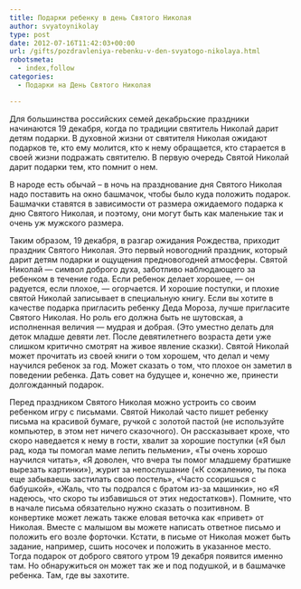 ```yaml
---
title: Подарки ребенку в день Святого Николая
author: svyatoynikolay
type: post
date: 2012-07-16T11:42:03+00:00
url: /gifts/pozdravleniya-rebenku-v-den-svyatogo-nikolaya.html
robotsmeta:
  - index,follow
categories:
  - Подарки на День Святого Николая

---
```

Для большинства российских семей декабрьские праздники начинаются 19 декабря, когда по традиции святитель Николай дарит детям подарки. <!--more-->В духовной жизни от святителя Николая ожидают подарков те, кто ему молится, кто к нему обращается, кто старается в своей жизни подражать святителю. В первую очередь Святой Николай дарит подарки тем, кто помнит о нем.

В народе есть обычай – в ночь на празднование дня Святого Николая надо поставить на окно башмачок, чтобы было куда положить подарок. Башмачки ставятся в зависимости от размера ожидаемого подарка к дню Святого Николая, и поэтому, они могут быть как маленькие так и очень уж мужского размера.

Таким образом, 19 декабря, в разгар ожидания Рождества, приходит праздник Святого Николая. Это первый новогодний праздник, который дарит детям подарки и ощущения предновогодней атмосферы. Святой Николай — символ доброго духа, заботливо наблюдающего за ребенком в течение года. Если ребенок делает хорошее, — он радуется, если плохое, — огорчается. И хорошие поступки, и плохие святой Николай записывает в специальную книгу. Если вы хотите в качестве подарка пригласить ребенку Деда Мороза, лучше пригласите Святого Николая. Но роль его должна быть не шутовская, а исполненная величия — мудрая и добрая. (Это уместно делать для деток младше девяти лет. После девятилетнего возраста дети уже слишком критично смотрят на живое явление сказки). Святой Николай может прочитать из своей книги о том хорошем, что делал и чему научился ребенок за год. Может сказать о том, что плохое он заметил в поведении ребенка. Дать совет на будущее и, конечно же, принести долгожданный подарок.

Перед праздником Святого Николая можно устроить со своим ребенком игру с письмами. Святой Николай часто пишет ребенку письма на красивой бумаге, ручкой с золотой пастой (не используйте компьютер, в этом нет ничего сказочного). Он рассказывает крохе, что скоро наведается к нему в гости, хвалит за хорошие поступки («Я был рад, кода ты помогал маме лепить пельмени», «Ты очень хорошо научился читать», «Я доволен, что вчера ты помог младшему братишке вырезать картинки»), журит за непослушание («К сожалению, ты пока еще забываешь застилать свою постель», «Часто ссоришься с бабушкой», «Жаль, что ты подрался с братом из-за машинки», но «Я надеюсь, что скоро ты избавишься от этих недостатков»). Помните, что в начале письма обязательно нужно сказать о позитивном. В конвертике может лежать также еловая веточка как «привет» от Николая. Вместе с малышом вы можете написать ответное письмо и положить его возле форточки. Кстати, в письме от Николая может быть задание, например, сшить носочек и положить в указанное место. Тогда подарок от доброго святого утром 19 декабря появится именно там. Но обнаружиться он может так же и под подушкой, и в башмачке ребенка. Там, где вы захотите.